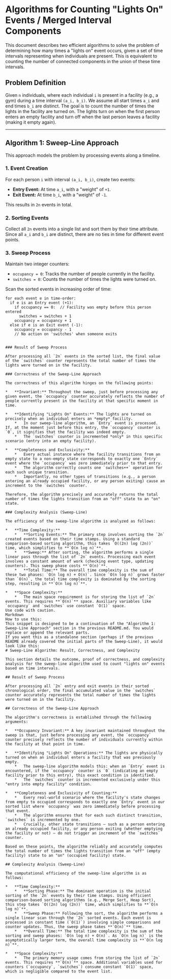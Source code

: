 # Algorithms for Counting "Lights On" Events / Merged Interval Components

This document describes two efficient algorithms to solve the problem of determining how many times a "lights on" event occurs, given a set of time intervals representing when individuals are present. This is equivalent to counting the number of connected components in the union of these time intervals.

## Problem Definition

Given `n` individuals, where each individual `i` is present in a facility (e.g., a gym) during a time interval `(a_i, b_i)`. We assume all start times `a_i` and end times `b_i` are distinct. The goal is to count the number of times the lights in the facility are turned on. The lights turn on when the first person enters an empty facility and turn off when the last person leaves a facility (making it empty again).

---

## Algorithm 1: Sweep-Line Approach

This approach models the problem by processing events along a timeline.

### 1. Event Creation
For each person `i` with interval `(a_i, b_i)`, create two events:
*   **Entry Event:** At time `a_i`, with a "weight" of `+1`.
*   **Exit Event:** At time `b_i`, with a "weight" of `-1`.

This results in `2n` events in total.

### 2. Sorting Events
Collect all `2n` events into a single list and sort them by their time attribute. Since all `a_i` and `b_i` are distinct, there are no ties in time for different event points.

### 3. Sweep Process
Maintain two integer counters:
*   `occupancy = 0`: Tracks the number of people currently in the facility.
*   `switches = 0`: Counts the number of times the lights were turned on.

Scan the sorted events in increasing order of time:

```text
for each event e in time-order:
  if e is an Entry event (+1):
    if occupancy == 0:  // Facility was empty before this person entered
      switches = switches + 1
    occupancy = occupancy + 1
  else if e is an Exit event (-1):
    occupancy = occupancy - 1
    // No action on 'switches' when someone exits


### Result of Sweep Process

After processing all `2n` events in the sorted list, the final value of the `switches` counter represents the total number of times the lights were turned on in the facility.

### Correctness of the Sweep-Line Approach

The correctness of this algorithm hinges on the following points:

*   **Invariant:** Throughout the sweep, just before processing any given event, the `occupancy` counter accurately reflects the number of people currently present in the facility at that specific moment in time.

*   **Identifying "Lights On" Events:** The lights are turned on precisely when an individual enters an *empty* facility.
    *   In our sweep-line algorithm, an `Entry` event is processed. If, at the moment just before this entry, the `occupancy` counter is `0`, it signifies that the facility was indeed empty.
    *   The `switches` counter is incremented *only* in this specific scenario (entry into an empty facility).

*   **Completeness and Exclusivity:**
    *   Every actual instance where the facility transitions from an empty state to a non-empty state corresponds to exactly one `Entry` event where the `occupancy` was zero immediately prior to that entry.
    *   The algorithm correctly counts one `switches++` operation for each such unique transition.
    *   Importantly, no other types of transitions (e.g., a person entering an already occupied facility, or any person exiting) cause an increment to the `switches` counter.

Therefore, the algorithm precisely and accurately returns the total number of times the lights transition from an "off" state to an "on" state.

### Complexity Analysis (Sweep-Line)

The efficiency of the sweep-line algorithm is analyzed as follows:

*   **Time Complexity:**
    *   **Sorting Events:** The primary step involves sorting the `2n` created events based on their time stamps. Using a standard comparison-based sorting algorithm, this takes `O((2n) log (2n))` time, which simplifies to **`O(n log n)`**.
    *   **Sweep:** After sorting, the algorithm performs a single linear pass through the list of `2n` events. Processing each event involves a constant amount of work (checking event type, updating counters). This sweep phase costs **`O(n)`**.
    *   **Total Time:** The overall time complexity is the sum of these two phases: `O(n log n) + O(n)`. Since `O(n log n)` grows faster than `O(n)`, the total time complexity is dominated by the sorting step, resulting in **`O(n log n)`**.

*   **Space Complexity:**
    *   The main space requirement is for storing the list of `2n` events. This requires **`O(n)`** space. Auxiliary variables like `occupancy` and `switches` use constant `O(1)` space.
Use code with caution.
Markdown
How to use this:
This snippet is designed to be a continuation of the "Algorithm 1: Sweep-Line Approach" section in the previous README.md. You would replace or append the relevant parts.
If you want this as a standalone section (perhaps if the previous README already covered the initial parts of the Sweep-Line), it would look like this:
# Sweep-Line Algorithm: Result, Correctness, and Complexity

This section details the outcome, proof of correctness, and complexity analysis for the sweep-line algorithm used to count "lights on" events based on time intervals.

## Result of Sweep Process

After processing all `2n` entry and exit events in their sorted chronological order, the final accumulated value in the `switches` counter accurately represents the total number of times the lights were turned on in the facility.

## Correctness of the Sweep-Line Approach

The algorithm's correctness is established through the following arguments:

*   **Occupancy Invariant:** A key invariant maintained throughout the sweep is that, just before processing any event, the `occupancy` counter precisely reflects the number of individuals currently within the facility at that point in time.

*   **Identifying "Lights On" Operations:** The lights are physically turned on when an individual enters a facility that was previously empty.
    *   The sweep-line algorithm models this: when an `Entry` event is encountered, if the `occupancy` counter is `0` (indicating an empty facility prior to this entry), this exact condition is identified.
    *   The `switches` counter is incremented exclusively under this "entry into empty facility" condition.

*   **Completeness and Exclusivity of Counting:**
    *   Every real-world scenario where the facility's state changes from empty to occupied corresponds to exactly one `Entry` event in our sorted list where `occupancy` was zero immediately before processing that event.
    *   The algorithm ensures that for each such distinct transition, `switches` is incremented by one.
    *   Crucially, other state transitions – such as a person entering an already occupied facility, or any person exiting (whether emptying the facility or not) – do not trigger an increment of the `switches` counter.

Based on these points, the algorithm reliably and accurately computes the total number of times the lights transition from an "off" (empty facility) state to an "on" (occupied facility) state.

## Complexity Analysis (Sweep-Line)

The computational efficiency of the sweep-line algorithm is as follows:

*   **Time Complexity:**
    *   **Sorting Phase:** The dominant operation is the initial sorting of the `2n` events by their time stamps. Using efficient comparison-based sorting algorithms (e.g., Merge Sort, Heap Sort), this step takes `O((2n) log (2n))` time, which simplifies to **`O(n log n)`**.
    *   **Sweep Phase:** Following the sort, the algorithm performs a single linear scan through the `2n` sorted events. Each event is processed in constant time (`O(1)`) involving simple comparisons and counter updates. Thus, the sweep phase takes **`O(n)`** time.
    *   **Overall Time:** The total time complexity is the sum of the sorting and sweep phases: `O(n log n) + O(n)`. As `O(n log n)` is the asymptotically larger term, the overall time complexity is **`O(n log n)`**.

*   **Space Complexity:**
    *   The primary memory usage comes from storing the list of `2n` events. This requires **`O(n)`** space. Additional variables used for counters (`occupancy`, `switches`) consume constant `O(1)` space, which is negligible compared to the event list.
